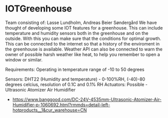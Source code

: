 # IOTGreenhouse
Team consisting of: Lasse Lundholm, Andreas Beier Søndergård
We have thought of developing some IOT features for a greenhouse. 
This can include temperature and humidity sensors both in the greenhouse and on the outside. With this you can make sure that the conditions for optimal growth. This can be connected to the internet so that a history of the enviroment in the greenhouse is available. Weather API can also be connected to warn the owner of possible harsh weather like heat, to help you remember to open a window or similar. 

Requirements:
Operating in temperature range of -10 to 50 degrees


Sensors:
DHT22 (Humidity and temperature) - 0-100%RH, (-40)-80 degrees celcius, resolution of 0.1C and 0.1% RH
Actuators:
Possible - Ultrasonic Atomizer Air Humidifier
  - https://www.banggood.com/DC-24V-4535mm-Ultrasonic-Atomizer-Air-Humidifier-p-1060692.html?rmmds=detail-left-hotproducts__1&cur_warehouse=CN
